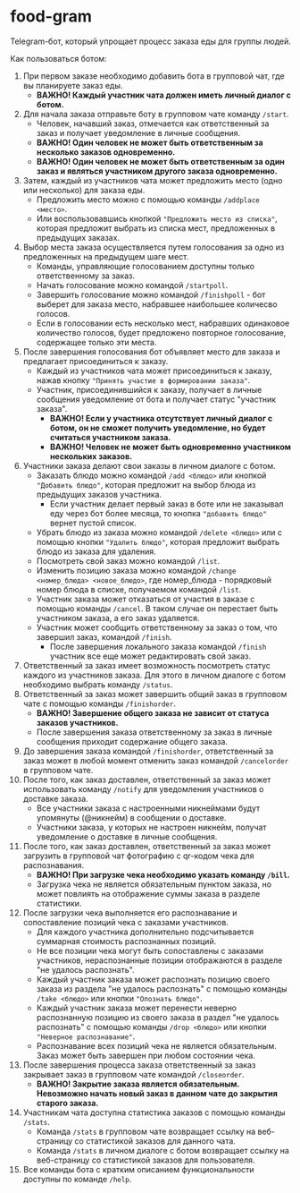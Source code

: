 # food-gram
Telegram-бот, который упрощает процесс заказа еды для группы людей.

Как пользоваться ботом:
1. При первом заказе необходимо добавить бота в групповой чат, где вы планируете заказ еды. 
	- **ВАЖНО! Каждый участник чата должен иметь личный диалог с ботом.**
2. Для начала заказа отправьте боту в групповом чате команду `/start`. 
	- Человек, начавший заказ, отмечается как ответственный за заказ и получает уведомление в личные сообщения.
	- **ВАЖНО! Один человек не может быть ответственным за несколько заказов одновременно.**
	- **ВАЖНО! Один человек не может быть ответственным за один заказ и являться участником другого заказа одновременно.**
3. Затем, каждый из участников чата может предложить место (одно или несколько) для заказа еды.
	- Предложить место можно с помощью команды `/addplace <место>`.
	- Или воспользовавшись кнопкой `"Предложить место из списка"`, которая предложит выбрать из списка мест, предложенных в предыдущих заказах.
4. Выбор места заказа осуществляется путем голосования за одно из предложенных на предыдущем шаге мест.
	- Команды, управляющие голосованием доступны только ответственному за заказ.
	- Начать голосование можно командой `/startpoll`.
	- Завершить голосование можно командой `/finishpoll` - бот выберет для заказа место, набравшее наибольшее количесво голосов.
	- Если в голосовании есть несколько мест, набравших одинаковое количество голосов, будет предложено повторное голосование, содержащее только эти места.
5. После завершения голосования бот объявляет место для заказа и предлагает присоединиться к заказу.
	- Каждый из участников чата может присоединиться к заказу, нажав кнопку `"Принять участие в формировании заказа"`.
	- Участник, присоединившийся к заказу, получает в личные сообщения уведомление от бота и получает статус "участник заказа".
		- **ВАЖНО! Если у участника отсутствует личный диалог с ботом, он не сможет получить уведомление, но будет считаться участником заказа.**
		- **ВАЖНО! Человек не может быть одновременно участником нескольких заказов.**
6. Участники заказа делают свои заказы в личном диалоге с ботом.
	- Заказать блюдо можно командой `/add <блюдо>` или кнопкой `"Добавить блюдо"`, которая предложит на выбор блюда из предыдущих заказов участника.
		- Если участник делает первый заказ в боте или не заказывал еду через бот более месяца, то кнопка `"добавить блюдо"` вернет пустой список.
	- Убрать блюдо из заказа можно командой `/delete <блюдо>` или с помощью кнопки `"Удалить блюдо"`, которая предложит выбрать блюдо из заказа для удаления.
	- Посмотреть свой заказ можно командой `/list`.
	- Изменить позицию заказа можно командой `/change <номер_блюда> <новое_блюдо>`, где номер_блюда - порядковый номер блюда в списке, получаемом командой `/list`.
	- Участник заказа может отказаться от участия в заказе с помощью команды `/cancel`. В таком случае он перестает быть участником заказа, а его заказ удаляется.
	- Участник может сообщить ответственному за заказ о том, что завершил заказ, командой `/finish`.
		- После завершения локального заказа командой `/finish` участник все еще может редактировать свой заказ.
7. Ответственный за заказ имеет возможность посмотреть статус каждого из участников заказа. Для этого в личном диалоге с ботом необходимо выбрать команду `/status`.
8. Ответственный за заказ может завершить общий заказ в групповом чате с помощью команды `/finishorder`.
	- **ВАЖНО! Завершение общего заказа не зависит от статуса заказов участников.**
	- После завершения заказа ответственному за заказ в личные сообщения приходит содержание общего заказа.
9. До завершения заказа командой `/finishorder`, ответственный за заказ может в любой момент отменить заказ командой `/cancelorder` в групповом чате.
10. После того, как заказ доставлен, ответственный за заказ может использовать команду `/notify` для уведомления участников о доставке заказа.
	- Все участники заказа с настроенными никнеймами будут упомянуты (@никнейм) в сообщении о доставке.
	- Участники заказа, у которых не настроен никнейм, получат уведомление о доставке в личные сообщения.
11. После того, как заказ доставлен, ответственный за заказ может загрузить в групповой чат фотографию с qr-кодом чека для распознавания.
	- **ВАЖНО! При загрузке чека необходимо указать команду `/bill`.**
	- Загрузка чека не является обязательным пунктом заказа, но может повлиять на отображение суммы заказа в разделе статистики.
12. После загрузки чека выполняется его распознавание и сопоставление позиций чека с заказами участников.
	- Для каждого участника дополнительно подсчитывается суммарная стоимость распознанных позиций.
	- Не все позиции чека могут быть сопоставлены с заказами участников, нераспознанные позиции отображаются в разделе "не удалось распознать".
	- Каждый участник заказа может распознать позицию своего заказа из раздела "не удалось распознать" с помощью команды `/take <блюдо>` или кнопки `"Опознать блюдо"`.
	- Каждый участник заказа может перенести неверно распознанную позицию из своего заказа в раздел "не удалось распознать" с помощью команды `/drop <блюдо>` или кнопки `"Неверное распознавание"`.
	- Распознавание всех позиций чека не является обязательным. Заказ может быть завершен при любом состоянии чека.
13. После завершения процесса заказа ответственный за заказ закрывает заказ в групповом чате командой `/closeorder`.
	- **ВАЖНО! Закрытие заказа является обязательным. Невозможно начать новый заказ в данном чате до закрытия старого заказа.**
14. Участникам чата доступна статистика заказов с помощью команды `/stats`.
	- Команда `/stats` в групповом чате возвращает ссылку на веб-страницу со статистикой заказов для данного чата.
	- Команда `/stats` в личном диалоге с ботом возвращает ссылку на веб-страницу со статистикой заказов для пользователя.
15. Все команды бота с кратким описанием функциональности доступны по команде `/help`.

